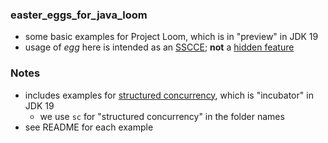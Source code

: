 
### easter_eggs_for_java_loom

- some basic examples for Project Loom, which is in "preview" in JDK 19
- usage of *egg* here is intended as an [SSCCE](http://sscce.org/); **not** a [hidden feature](https://en.wikipedia.org/wiki/Easter_egg_(media))

### Notes

* includes examples for [structured concurrency](https://openjdk.java.net/jeps/428), which is "incubator" in JDK 19 
    - we use `sc` for "structured concurrency" in the folder names
* see README for each example
